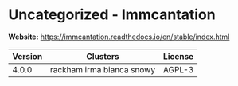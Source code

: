 # Uncategorized - Immcantation





**Website:** <https://immcantation.readthedocs.io/en/stable/index.html>

| Version | Clusters | License |
| ------- | -------- | ------- |
| 4.0.0 | rackham irma bianca snowy | AGPL-3 |
